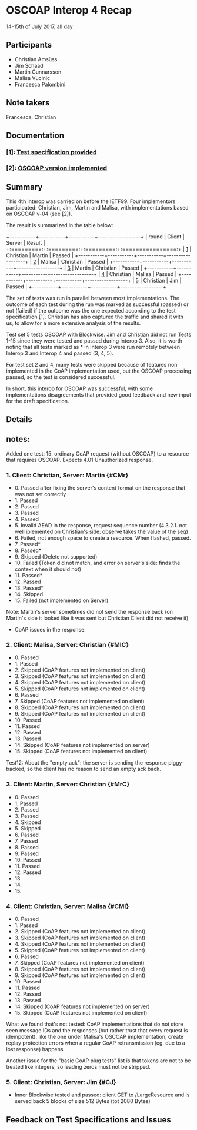 # OSCOAP Interop 4 Recap

14-15th of July 2017, all day

## Participants

- Christian Amsüss
- Jim Schaad
- Martin Gunnarsson
- Malisa Vucinic
- Francesca Palombini

## Note takers

Francesca, Christian

## Documentation

### \[1\]: [Test specification provided](test-spec3.html)

### \[2\]: [OSCOAP version implemented](https://github.com/core-wg/oscoap/releases/tag/interop-14-07-2017)

## Summary

This 4th interop was carried on before the IETF99. Four implementors participated: Christian, Jim, Martin and Malisa, with implementations based on OSCOAP v-04 (see \[2\]).

The result is summarized in the table below:

+-----------+-----------+-----------+------------------+
|    round  |   Client  |   Server  |       Result     |
+:=========:+:=========:+:=========:+:================:+
| [1](#CMr) | Christian |   Martin  |      Passed      |
+-----------+-----------+-----------+------------------+
| [2](#MlC) |   Malisa  | Christian |      Passed      |
+-----------+-----------+-----------+------------------+
| [3](#MrC) |   Martin  | Christian |      Passed      |
+-----------+-----------+-----------+------------------+
| [4](#CMl) | Christian |   Malisa  |      Passed      |
+-----------+-----------+-----------+------------------+
| [5](#CJ)  | Christian |    Jim    |      Passed      |
+-----------+-----------+-----------+------------------+

The set of tests was run in parallel between most implementations.
The outcome of each test during the run was marked as successful (passed) or not (failed) if the outcome was the one expected according to the test specification \[1\]. Christian has also captured the traffic and shared it with us, to allow for a more extensive analysis of the results.

Test set 5 tests OSCOAP with Blockwise. Jim and Christian did not run Tests 1-15 since they were tested and passed during Interop 3. Also, it is worth noting that all tests marked as \* in Interop 3 were run remotely between Interop 3 and Interop 4 and passed (3, 4, 5).

For test set 2 and 4, many tests were skipped because of features non implemented in the CoAP implementation used, but the OSCOAP processing passed, so the test is considered successful.

In short, this interop for OSCOAP was successful, with some implementations disagreements that provided good feedback and new input for the draft specification.

## Details

## notes:

Added one test: 15: ordinary CoAP request (without OSCOAP) to a resource that requires OSCOAP. Expects 4.01 Unauthorized response.

### 1. Client: Christian, Server: Martin {#CMr}

* 0\. Passed after fixing the server's content format on the response that was not set correctly
* 1\. Passed
* 2\. Passed
* 3\. Passed
* 4\. Passed
* 5\. Invalid AEAD in the response, request sequence number (4.3.2.1. not well iplemented on Christian's side: observe takes the value of the seq)
* 6\. Failed, not enough space to create a resource. When flashed, passed.
* 7\. Passed*
* 8\. Passed*
* 9\. Skipped (Delete not supported)
* 10\. Failed (Token did not match, and error on server's side: finds the context when it should not)
* 11\. Passed*
* 12\. Passed
* 13\. Passed*
* 14\. Skipped
* 15\. Failed (not implemented on Server)

Note: Martin's server sometimes did not send the response back (on Martin's side it looked like it was sent but Christian Client did not receive it)
* CoAP issues in the response.

### 2. Client: Malisa, Server: Christian {#MlC}

* 0\. Passed
* 1\. Passed
* 2\. Skipped (CoAP features not implemented on client)
* 3\. Skipped (CoAP features not implemented on client)
* 4\. Skipped (CoAP features not implemented on client)
* 5\. Skipped (CoAP features not implemented on client)
* 6\. Passed
* 7\. Skipped (CoAP features not implemented on client)
* 8\. Skipped (CoAP features not implemented on client)
* 9\. Skipped (CoAP features not implemented on client)
* 10\. Passed
* 11\. Passed
* 12\. Passed
* 13\. Passed
* 14\. Skipped (CoAP features not implemented on server)
* 15\. Skipped (CoAP features not implemented on client)

Test12: About the "empty ack": the server is sending the response
  piggy-backed, so the client has no reason to send an empty ack back.


### 3. Client: Martin, Server: Christian {#MrC}

* 0\. Passed
* 1\. Passed
* 2\. Passed
* 3\. Passed
* 4\. Skipped
* 5\. Skipped
* 6\. Passed
* 7\. Passed
* 8\. Passed
* 9\. Passed
* 10\. Passed
* 11\. Passed
* 12\. Passed
* 13\. 
* 14\. 
* 15\. 

### 4. Client: Christian, Server: Malisa {#CMl}

* 0\. Passed
* 1\. Passed
* 2\. Skipped (CoAP features not implemented on client)
* 3\. Skipped (CoAP features not implemented on client)
* 4\. Skipped (CoAP features not implemented on client)
* 5\. Skipped (CoAP features not implemented on client)
* 6\. Passed
* 7\. Skipped (CoAP features not implemented on client)
* 8\. Skipped (CoAP features not implemented on client)
* 9\. Skipped (CoAP features not implemented on client)
* 10\. Passed
* 11\. Passed
* 12\. Passed
* 13\. Passed
* 14\. Skipped (CoAP features not implemented on server)
* 15\. Skipped (CoAP features not implemented on client)

What we found that's not tested: CoAP implementations that do not store seen message IDs and the responses (but rather trust that every request is idempotent), like the one under Malisa's OSCOAP implementation, create replay protection errors when a regular CoAP retransmission (eg.
due to a lost response) happens.

Another issue for the "basic CoAP plug tests" list is that tokens are not to be treated like integers, so leading zeros must not be stripped.

### 5. Client: Christian, Server: Jim {#CJ}

* Inner Blockwise tested and passed: client GET to /LargeResource and is served back 5 blocks of size 512 Bytes (tot 2080 Bytes)

## Feedback on Test Specifications and Issues

